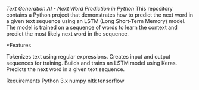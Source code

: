 *Text Generation AI - Next Word Prediction in Python*
This repository contains a Python project that demonstrates how to predict the next word in a given text sequence using an LSTM (Long Short-Term Memory) model. The model is trained on a sequence of words to learn the context and predict the most likely next word in the sequence.

*Features

Tokenizes text using regular expressions.
Creates input and output sequences for training.
Builds and trains an LSTM model using Keras.
Predicts the next word in a given text sequence.

Requirements
Python 3.x
numpy
nltk
tensorflow

